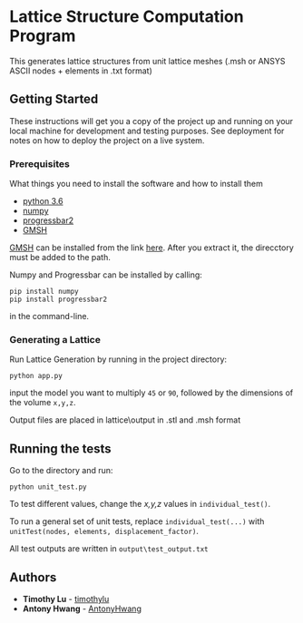 # Lattice Structure Computation Program

This generates lattice structures from unit lattice meshes (.msh or ANSYS ASCII nodes + elements in .txt format)

## Getting Started

These instructions will get you a copy of the project up and running on your local machine for development and testing purposes. See deployment for notes on how to deploy the project on a live system.

### Prerequisites

What things you need to install the software and how to install them


* [python 3.6](https://www.python.org/downloads/)
* [numpy](http://www.numpy.org/)
* [progressbar2](https://pypi.python.org/pypi/progressbar2)
* [GMSH](http://gmsh.info/)


[GMSH](http://gmsh.info/) can be installed from the link [here](http://gmsh.info/#Download). After you extract it, the direcctory must be added to the path.

Numpy and Progressbar can be installed by calling:
```
pip install numpy
pip install progressbar2
```
in the command-line.

### Generating a Lattice

Run Lattice Generation by running in the project directory:

```
python app.py
```

input the model you want to multiply `45` or `90`, followed by the dimensions of the volume `x,y,z`.

Output files are placed in lattice\output in .stl and .msh format

## Running the tests

Go to the directory and run:

```
python unit_test.py
```

To test different values, change the *x,y,z* values in `individual_test()`. 

To run a general set of unit tests,  replace `individual_test(...)` with `unitTest(nodes, elements, displacement_factor)`.

All test outputs are written in `output\test_output.txt`

## Authors

* **Timothy Lu** - [timothylu](https://github.com/timothylu)
* **Antony Hwang** - [AntonyHwang](https://github.com/AntonyHwang)
